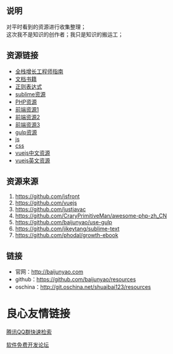 ## 说明
对平时看到的资源进行收集整理；  
这次我不是知识的创作者；我只是知识的搬运工；

## 资源链接
- [全栈增长工程师指南](全栈增长工程师指南.md)
- [文档书籍](文档书籍.md)
- [正则表达式](正则表达式.md)
- [sublime资源](sublime资源.md)
- [PHP资源](PHP资源.md)
- [前端资源1](前端资源1.md)
- [前端资源2](前端资源2.md)
- [前端资源3](前端资源3.md)
- [gulp资源](gulp资源.md)
- [js](js.md)
- [css](css.md)
- [vuejs中文资源](vuejs中文资源.md)
- [vuejs英文资源](vuejs英文资源.md)

## 资源来源
1. https://github.com/jsfront
2. https://github.com/vuejs
3. https://github.com/justjavac
4. https://github.com/CraryPrimitiveMan/awesome-php-zh_CN
5. https://github.com/baijunyao/use-gulp
6. https://github.com/jikeytang/sublime-text
7. https://github.com/phodal/growth-ebook

## 链接
- 官网：http://baijunyao.com
- github：https://github.com/baijunyao/resources
- oschina：http://git.oschina.net/shuaibai123/resources


 # 良心友情链接

[腾讯QQ群快速检索](http://u.720life.cn/s/8cf73f7c)

[软件免费开发论坛](http://u.720life.cn/s/bbb01dc0)